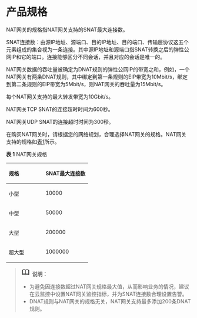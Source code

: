 # 产品规格<a name="zh-cn_topic_0086739763"></a>

NAT网关的规格指NAT网关支持的SNAT最大连接数。

SNAT连接数：由源IP地址、源端口、目的IP地址、目的端口、传输层协议这五个元素组成的集合视为一条连接。其中源IP地址和源端口指SNAT转换之后的弹性公网IP和它的端口。连接能够区分不同会话，并且对应的会话是唯一的。

NAT网关数据的吞吐量被确定为DNAT规则的弹性公网IP的带宽之和，例如，一个NAT网关有两条DNAT规则，其中绑定到第一条规则的EIP带宽为10Mbit/s，绑定到第二条规则的EIP带宽为5Mbit/s，则NAT网关的吞吐量为15Mbit/s。

每个NAT网关支持的最大转发带宽为10Gbit/s。

NAT网关TCP SNAT的连接超时时间为600秒。

NAT网关UDP SNAT的连接超时时间为300秒。

在购买NAT网关时，请根据您的网络规划，合理选择NAT网关的规格。NAT网关支持的规格如[表1](#table39923257151849)所示。

**表 1**  NAT网关规格

<a name="table39923257151849"></a>
<table><thead align="left"><tr id="row26507130151849"><th class="cellrowborder" valign="top" width="45%" id="mcps1.2.3.1.1"><p id="p10919583151849"><a name="p10919583151849"></a><a name="p10919583151849"></a><strong id="b16126367151849"><a name="b16126367151849"></a><a name="b16126367151849"></a>规格</strong></p>
</th>
<th class="cellrowborder" valign="top" width="55.00000000000001%" id="mcps1.2.3.1.2"><p id="p38230083151849"><a name="p38230083151849"></a><a name="p38230083151849"></a><strong id="b12071039151849"><a name="b12071039151849"></a><a name="b12071039151849"></a>SNAT最大连接数</strong></p>
</th>
</tr>
</thead>
<tbody><tr id="row32100542151849"><td class="cellrowborder" valign="top" width="45%" headers="mcps1.2.3.1.1 "><p id="p66702817151849"><a name="p66702817151849"></a><a name="p66702817151849"></a>小型</p>
</td>
<td class="cellrowborder" valign="top" width="55.00000000000001%" headers="mcps1.2.3.1.2 "><p id="p34219059151849"><a name="p34219059151849"></a><a name="p34219059151849"></a>10000</p>
</td>
</tr>
<tr id="row12752392151849"><td class="cellrowborder" valign="top" width="45%" headers="mcps1.2.3.1.1 "><p id="p20469426151849"><a name="p20469426151849"></a><a name="p20469426151849"></a>中型</p>
</td>
<td class="cellrowborder" valign="top" width="55.00000000000001%" headers="mcps1.2.3.1.2 "><p id="p47410811151849"><a name="p47410811151849"></a><a name="p47410811151849"></a>50000</p>
</td>
</tr>
<tr id="row56885558151849"><td class="cellrowborder" valign="top" width="45%" headers="mcps1.2.3.1.1 "><p id="p47662666151849"><a name="p47662666151849"></a><a name="p47662666151849"></a>大型</p>
</td>
<td class="cellrowborder" valign="top" width="55.00000000000001%" headers="mcps1.2.3.1.2 "><p id="p35470708151849"><a name="p35470708151849"></a><a name="p35470708151849"></a>200000</p>
</td>
</tr>
<tr id="row44794007151849"><td class="cellrowborder" valign="top" width="45%" headers="mcps1.2.3.1.1 "><p id="p42207974151849"><a name="p42207974151849"></a><a name="p42207974151849"></a>超大型</p>
</td>
<td class="cellrowborder" valign="top" width="55.00000000000001%" headers="mcps1.2.3.1.2 "><p id="p63402763151849"><a name="p63402763151849"></a><a name="p63402763151849"></a>1000000</p>
</td>
</tr>
</tbody>
</table>

>![](public_sys-resources/icon-note.gif) **说明：**   
>-   为避免因连接数超过NAT网关规格最大值，从而影响业务的情况，建议在云监控中设置NAT网关监控指标，并为SNAT连接数合理设置告警。  
>-   DNAT规则与NAT网关的规格无关，NAT网关支持最多添加200条DNAT规则。  

